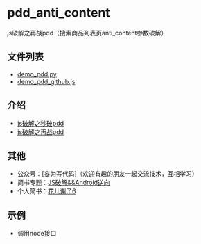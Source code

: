 # pdd_anti_content
js破解之再战pdd（搜索商品列表页anti_content参数破解）

## 文件列表

- [demo_pdd.py](python调用示例)
- [demo_pdd_github.js](nodejs接口示例)

## 介绍

- [js破解之秒破pdd]()
- [js破解之再战pdd]()

## 其他

- 公众号：[妄为写代码]（欢迎有趣的朋友一起交流技术，互相学习）
- 简书专题：[JS破解&&Android逆向](https://www.jianshu.com/c/2b5f41371ebf)
- 个人简书：[花儿谢了6](https://www.jianshu.com/u/a26f80937a28)

## 示例

- 调用node接口

